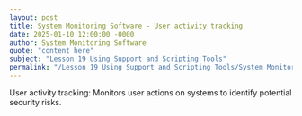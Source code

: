 ```yaml
---
layout: post
title: System Monitoring Software - User activity tracking
date: 2025-01-10 12:00:00 -0000
author: System Monitoring Software
quote: "content here"
subject: "Lesson 19 Using Support and Scripting Tools"
permalink: "/Lesson 19 Using Support and Scripting Tools/System Monitoring Software/System Monitoring Software - User activity tracking"
---
```


User activity tracking: Monitors user actions on systems to identify potential security risks.
